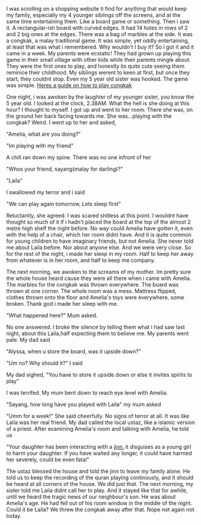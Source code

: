 I was scrolling on a shopping website ti find for anything that would keep my family, especially my 4 younger siblings off the screens, and at the same time entertaining them. Like a board game or something. Then i saw it. A rectangular-ish board with curved edges. It had 14 holes in rows of 2 and 2 big ones at the edges. There was a bag of marbles at the side. It was a congkak, a malay traditional game. It was simple, yet oddly entertaining, at least that was what i remembered. Why wouldn't I buy it? So i got it and it came in a week. 
My parents were ecstatic! They had grown up playing this game in their small village with other kids while their parents mingle about. They were the first ones to play, and honestly its quite cute seeing them reminice their childhood. My siblings werent to keen at first, but once they start, they couldnt stop. Even my 5 year old sister was hooked. The game was simple. [Heres a guide on how to play congkak](https://www.wikihow.com/Play-Congkak)

One night, i was awoken by the laughter of my younger sister, you know the 5 year old. I looked at the clock, 2.38AM. What the hell is she doing at this hour? I thought to myself. I got up and went to her room. There she was, on the ground her back facing towards me. She was...playing with the congkak? Weird. I went up to her and asked,

"Amelia, what are you doing?"

"Im playing with my friend"

A chill ran down my spine. There was no one infront of her

"Whos your friend, sayang(malay for darling)?"

"Laila"

I swallowed my terror and i said

"We can play again tomorrow, Lets sleep first"

Reluctantly, she agreed. I was scared shitless at this point. I wouldnt have thought so much of it if i hadn't placed the board at the top of the almost 2 metre high shelf the night before. No way could Amelia have gotten it, even with the help of a chair, which her room didnt have. And it is quite common for young children to have imaginary friends, but not Amelia. She never told me about Laila before. Nor about anyone else. And we were very close. So for the rest of the night, i made her sleep in my room. Half to keep her away from whatever is in her room, and half to keep me company. 

The next morning, we awoken to the screams of my mother. Im pretty sure the whole house heard cause they were all there when i came with Amelia. The marbles for the congkak was thrown everywhere. The board was thrown at one corner. The whole room was a mess. Mattress flipped, clothes thrown onto the floor and Amelia's toys were everywhere, some broken. Thank god i made her sleep with me.

"What happened here?" Mum asked.

No one answered. I broke the silence by telling them what i had saw last night, about this Laila,half expecting them to believe me. My parents went pale. My dad said

"Alyssa, when u store the board, was it upside down?"

"Um no? Why should it?" I said 

My dad sighed, "You have to store it upside down or else it invites spirits to play"

I was terrifed. My mum bent down to reach eye level with Amelia.

"Sayang, how long have you played with Laila" my mum asked

"Umm for a week!" She said cheerfully. No signs of terror at all. It was like Laila was her real friend. My dad called the local ustaz, like a islamic version of a priest. After examining Amelia's room and talking with Amelia, he told us

"Your daughter has been interacting with a [jinn.](https://en.m.wikipedia.org/wiki/Jinn) it disguises as a young girl  to harm your daughter. If you have waited any longer, it could have harmed her severely, could be even fatal"

The ustaz blessed the house and told the jinn to leave my family alone. He told us to keep the recording of the quran playing continously, and it should be heard at all corners of the house. We did just that. The next morning, my sister told me Laila didnt call her to play. And it stayed like that for awhile, until we heard the tragic news of our neighbour's son. He was about Amelia's age. He had fell out of his room window in the middle of the night. Could it be Laila? We threw the congkak away after that. Nope not again not today.